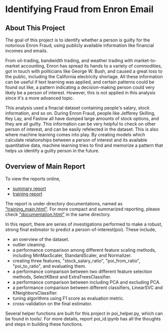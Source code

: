 # Identifying Fraud from Enron Email

## About This Project

The goal of this project is to identify whether a person is guilty for the notorious Enron Fraud, using publicly available information like financial incomes and emails.

From oil-trading, bandwidth trading, and weather trading with market-to-market accounting, Enron has spread its hands to a variety of commodities, got in touch with politicians like George W. Bush, and caused a great loss to the public, including the California electricity shortage. All these information can be useful if text learning was applied, and certain patterns could be found out like, a pattern indicating a decision-making person could very likely be a person of interest. However, this is not applied in this analysis since it's a more advanced topic.

This analysis used a finacial dataset containing people's salary, stock information, and so on. During Enron Fraud, people like Jefferey Skilling, Key Lay, and Fastow all have dumped large amounts of stock options, and they are all guilty. This information can be very helpful to check on other person of interest, and can be easily refelected in the dataset. This is also where machine learning comes into play. By creating models which calculate relationships between a person of interest and its available quantitative data, machine learning tries to find and memorize a pattern that helps us identify a guilty person in the future.

## Overview of Main Report

To view the reports online,

- [summary report](http://yyforyongyu.s3-website-us-east-1.amazonaws.com/projects/enron_fraud_summary.html)
- [training report](http://yyforyongyu.s3-website-us-east-1.amazonaws.com/projects/enron_fraud_pipeline.html)

The report is under directory documentations, named as ["training_main.html"](https://github.com/yyforyongyu/fraud-detection-enron/blob/master/documentations/training_main.html). For more compact and summarized reporting, please check ["documentation.html"](https://github.com/yyforyongyu/fraud-detection-enron/blob/master/documentations/documentation.html) in the same directory.

In this report, there are series of investigations performed to make a robust, strong final estimator to predict a person-of-interest(poi). These include,
- an overview of the dataset.
- outlier cleaning.
- a performance comparison among different feature scaling methods, including MinMaxScaler, StandardScaler, and Normalizer.
- creating three features, "stock_salary_ratio", "poi_from_ratio", "poi_to_ratio", and evaluating them.
- a performance comparison between two different feature selection methods, SelectKBest and ExtraTreesClassifier.
- a performance comparison between including PCA and excluding PCA.
- a performance comparison between different classifiers, LinearSVC and KNeighborsClassifier.
- tuning algorithms using F1 score as evaluation metric.
- cross-validation on the final estimator.

Several helper functions are built for this project in poi_helper.py, which can be found in tools/. For more details, report poi_id.ipynb has all the thoughts and steps in building these functions.
